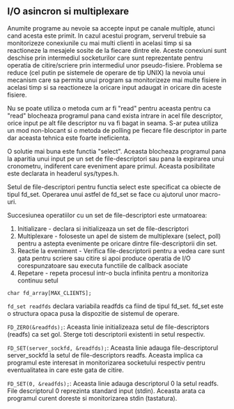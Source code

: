 ## I/O asincron si multiplexare

Anumite programe au nevoie sa accepte input pe canale multiple, atunci cand acesta este primit. In cazul acestui program, serverul trebuie sa monitorizeze conexiunile cu mai multi clienti in acelasi timp si sa reactioneze la mesajele sosite de la fiecare dintre ele. Aceste conexiuni sunt deschise prin intermediul socketurilor care sunt reprezentate pentru operatia de citire/scriere prin intermediul unor pseudo-fisiere. Problema se reduce (cel putin pe sistemele de operare de tip UNIX) la nevoia unui mecanism care sa permita unui program sa monitorizeze mai multe fisiere in acelasi timp si sa reactioneze la oricare input adaugat in oricare din aceste fisiere. 

Nu se poate utiliza o metoda cum ar fi "read" pentru aceasta pentru ca "read" blocheaza programul pana cand exista intrare in acel file descriptor, orice input pe alt file descriptor nu va fi bagat in seama. S-ar putea utiliza un mod non-blocant si o metoda de polling pe fiecare file descriptor in parte dar aceasta tehnica este foarte ineficienta. 

O solutie mai buna este functia "select". Aceasta blocheaza programul pana la aparitia unui input pe un set de file-descriptori sau pana la expirarea unui cronometru, indiferent care eveniment apare primul. Aceasta posibilitate este declarata in headerul sys/types.h.

Setul de file-descriptori pentru functia select este specificat ca obiecte de tipul fd_set. Operarea unui astfel de fd_set se face cu ajutorul unor macro-uri. 

Succesiunea operatiilor cu un set de file-descriptori este urmatoarea: 

1. Initializare - declara si initializeaza un set de file-descriptori
2. Multiplexare - foloseste un apel de sistem de multiplexare (select, poll) pentru a astepta evenimente pe oricare dintre file-descriptorii din set. 
3. Reactie la eveniment - Verifica file-descriptorii pentru a vedea care sunt gata pentru scriere sau citire si apoi produce operatia de I/O corespunzatoare sau executa functiile de callback asociate
4. Repetare - repeta procesul intr-o bucla infinita pentru a monitoriza continuu setul 


`char fd_array[MAX_CLIENTS];`

`fd_set readfds` declara variabila readfds ca fiind de tipul fd_set. fd_set este o structura opaca pusa la dispozitie de sistemul de operare. 

`FD_ZERO(&readfds);`:  Aceasta linie initializeaza setul de file-descriptors (readfs) ca set gol. Sterge toti descriptorii existenti in setul respectiv.  

`FD_SET(server_sockfd, &readfds);`: Aceasta linie adauga file-descriptorul server_sockfd la setul de file-descriptors readfs. Aceasta implica ca programul este interesat in monitorizarea socketului respectiv pentru eventualitatea in care este gata de citire.

`FD_SET(0, &readfds);`: Aceasta linie adauga descriptorul 0 la setul readfs. File descriptorul 0 reprezinta standard input (stdin). Aceasta arata ca programul curent doreste si monitorizarea stdin (tastatura). 